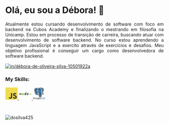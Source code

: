 <!-- Título -->
<h1 align="left">Olá, eu sou a Débora! 👋</h1>

<!-- Introdução -->
<p align="left" style="text-align: justify">
  Atualmente estou cursando desenvolvimento de software com foco em backend na Cubos Academy e finalizando o mestrando em filosofia na Unicamp. Estou em processo de transição de carreira, buscando atuar com desenvolvimento de software backend. No curso estou aprendendo a linguagem JavaScript e a exercito através de exercícios e desafios. Meu objetivo profissional é conseguir um cargo como desenvolvedora de software backend.
</p>

<!-- Links de Redes Sociais -->
<p align="left">
  <a href="https://linkedin.com/in/in/débora-de-oliveira-silva-10501922a" target="blank">
    <img align="center" src="https://raw.githubusercontent.com/rahuldkjain/github-profile-readme-generator/master/src/images/icons/Social/linked-in-alt.svg" alt="in/débora-de-oliveira-silva-10501922a" height="30" width="40" />
  </a>
</p>

<!-- Habilidades -->
<h3 align="left">My Skills:</h3>
<p align="left">
  <a href="https://developer.mozilla.org/en-US/docs/Web/JavaScript" target="_blank" rel="noreferrer">
    <img src="https://raw.githubusercontent.com/devicons/devicon/master/icons/javascript/javascript-original.svg" alt="javascript" width="40" height="40"/>
  </a>
  <a href="https://nodejs.org" target="_blank" rel="noreferrer">
    <img src="https://raw.githubusercontent.com/devicons/devicon/master/icons/nodejs/nodejs-original-wordmark.svg" alt="nodejs" width="40" height="40"/>
  </a>
  <a href="https://www.postgresql.org" target="_blank" rel="noreferrer">
    <img src="https://raw.githubusercontent.com/devicons/devicon/master/icons/postgresql/postgresql-original-wordmark.svg" alt="postgresql" width="40" height="40"/>
  </a>
</p>

<!-- Espaço em branco -->
<br>

<!-- Estatísticas de Linguagens -->
<p><img align="left" src="https://github-readme-stats.vercel.app/api/top-langs?username=dosilva425&show_icons=true&locale=en&layout=compact&theme=dark" alt="dosilva425" /></p>
